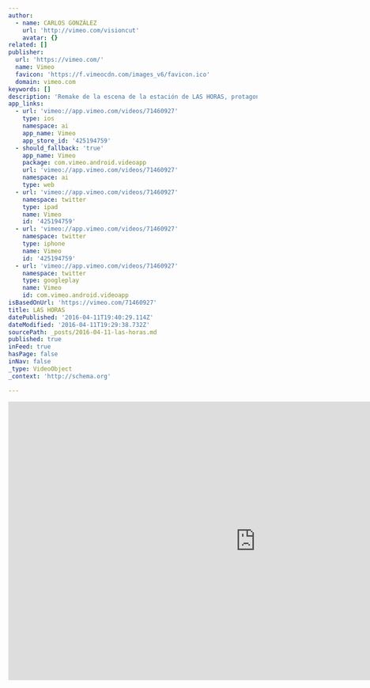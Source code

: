 ```yaml
---
author:
  - name: CARLOS GONZÁLEZ
    url: 'http://vimeo.com/visioncut'
    avatar: {}
related: []
publisher:
  url: 'https://vimeo.com/'
  name: Vimeo
  favicon: 'https://f.vimeocdn.com/images_v6/favicon.ico'
  domain: vimeo.com
keywords: []
description: 'Remake de la escena de la estación de LAS HORAS, protagonizado por Jorge Lucas y Marta Tchai, realizado por Carlos Gonzalez.'
app_links:
  - url: 'vimeo://app.vimeo.com/videos/71460927'
    type: ios
    namespace: ai
    app_name: Vimeo
    app_store_id: '425194759'
  - should_fallback: 'true'
    app_name: Vimeo
    package: com.vimeo.android.videoapp
    url: 'vimeo://app.vimeo.com/videos/71460927'
    namespace: ai
    type: web
  - url: 'vimeo://app.vimeo.com/videos/71460927'
    namespace: twitter
    type: ipad
    name: Vimeo
    id: '425194759'
  - url: 'vimeo://app.vimeo.com/videos/71460927'
    namespace: twitter
    type: iphone
    name: Vimeo
    id: '425194759'
  - url: 'vimeo://app.vimeo.com/videos/71460927'
    namespace: twitter
    type: googleplay
    name: Vimeo
    id: com.vimeo.android.videoapp
isBasedOnUrl: 'https://vimeo.com/71460927'
title: LAS HORAS
datePublished: '2016-04-11T19:40:29.114Z'
dateModified: '2016-04-11T19:29:38.732Z'
sourcePath: _posts/2016-04-11-las-horas.md
published: true
inFeed: true
hasPage: false
inNav: false
_type: VideoObject
_context: 'http://schema.org'

---
```

<iframe src="https://cdn.embedly.com/widgets/media.html?src=https%3A%2F%2Fplayer.vimeo.com%2Fvideo%2F71460927&amp;url=https%3A%2F%2Fvimeo.com%2F71460927&amp;image=http%3A%2F%2Fi.vimeocdn.com%2Fvideo%2F445028953_1280.jpg&amp;key=b7d04c9b404c499eba89ee7072e1c4f7&amp;type=text%2Fhtml&amp;schema=vimeo" width="1000" height="563" scrolling="no" frameborder="0" allowfullscreen="allowfullscreen" style=""></iframe>